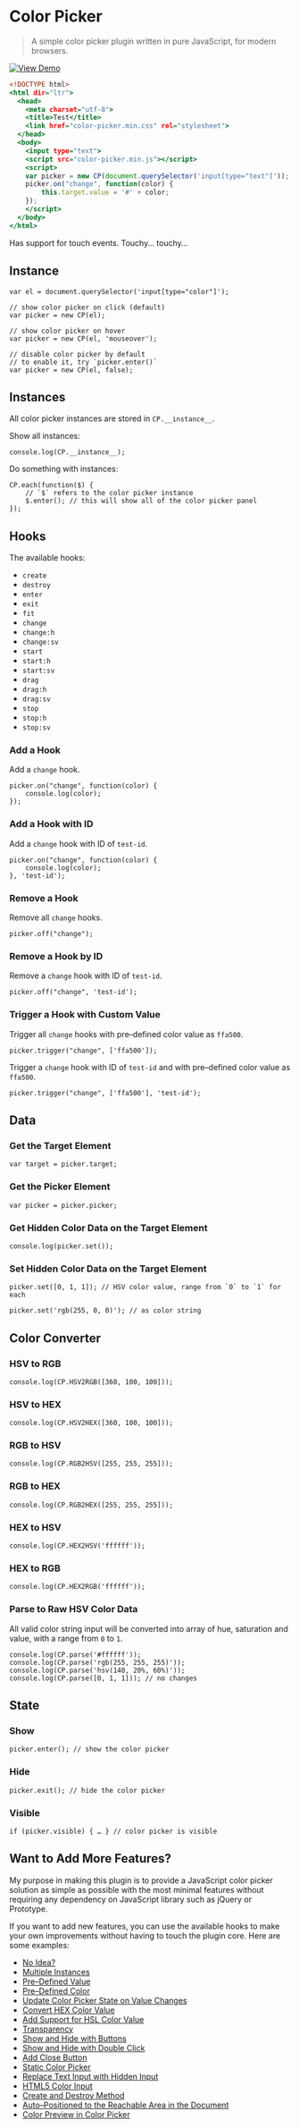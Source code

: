 Color Picker
============

> A simple color picker plugin written in pure JavaScript, for modern browsers.

[![View Demo](https://cloud.githubusercontent.com/assets/1669261/16919759/246196ec-4d35-11e6-8d12-153aa969384e.png)](https://rawgit.com/tovic/color-picker/master/color-picker.html "View Demo")

~~~ .html
<!DOCTYPE html>
<html dir="ltr">
  <head>
    <meta charset="utf-8">
    <title>Test</title>
    <link href="color-picker.min.css" rel="stylesheet">
  </head>
  <body>
    <input type="text">
    <script src="color-picker.min.js"></script>
    <script>
    var picker = new CP(document.querySelector('input[type="text"]'));
    picker.on("change", function(color) {
        this.target.value = '#' + color;
    });
    </script>
  </body>
</html>
~~~

Has support for touch events. Touchy… touchy…

Instance
--------

~~~ .javascript
var el = document.querySelector('input[type="color"]');

// show color picker on click (default)
var picker = new CP(el);

// show color picker on hover
var picker = new CP(el, 'mouseover');

// disable color picker by default
// to enable it, try `picker.enter()`
var picker = new CP(el, false);
~~~

Instances
---------

All color picker instances are stored in `CP.__instance__`.

Show all instances:

~~~ .javascript
console.log(CP.__instance__);
~~~

Do something with instances:

~~~ .javascript
CP.each(function($) {
    // `$` refers to the color picker instance
    $.enter(); // this will show all of the color picker panel
});
~~~

Hooks
-----

The available hooks:

 - `create`
 - `destroy`
 - `enter`
 - `exit`
 - `fit`
 - `change`
 - `change:h`
 - `change:sv`
 - `start`
 - `start:h`
 - `start:sv`
 - `drag`
 - `drag:h`
 - `drag:sv`
 - `stop`
 - `stop:h`
 - `stop:sv`

### Add a Hook

Add a `change` hook.

~~~ .javascript
picker.on("change", function(color) {
    console.log(color);
});
~~~

### Add a Hook with ID

Add a `change` hook with ID of `test-id`.

~~~ .javascript
picker.on("change", function(color) {
    console.log(color);
}, 'test-id');
~~~

### Remove a Hook

Remove all `change` hooks.

~~~ .javascript
picker.off("change");
~~~

### Remove a Hook by ID

Remove a `change` hook with ID of `test-id`.

~~~ .javascript
picker.off("change", 'test-id');
~~~

### Trigger a Hook with Custom Value

Trigger all `change` hooks with pre–defined color value as `ffa500`.

~~~ .javascript
picker.trigger("change", ['ffa500']);
~~~

Trigger a `change` hook with ID of `test-id` and with pre–defined color value as `ffa500`.

~~~ .javascript
picker.trigger("change", ['ffa500'], 'test-id');
~~~

Data
----

### Get the Target Element

~~~ .javascript
var target = picker.target;
~~~

### Get the Picker Element

~~~ .javascript
var picker = picker.picker;
~~~

### Get Hidden Color Data on the Target Element

~~~ .javascript
console.log(picker.set());
~~~

### Set Hidden Color Data on the Target Element

~~~ .javascript
picker.set([0, 1, 1]); // HSV color value, range from `0` to `1` for each
~~~

~~~ .javascript
picker.set('rgb(255, 0, 0)'); // as color string
~~~

Color Converter
---------------

### HSV to RGB

~~~ .javascript
console.log(CP.HSV2RGB([360, 100, 100]));
~~~

### HSV to HEX

~~~ .javascript
console.log(CP.HSV2HEX([360, 100, 100]));
~~~

### RGB to HSV

~~~ .javascript
console.log(CP.RGB2HSV([255, 255, 255]));
~~~

### RGB to HEX

~~~ .javascript
console.log(CP.RGB2HEX([255, 255, 255]));
~~~

### HEX to HSV

~~~ .javascript
console.log(CP.HEX2HSV('ffffff'));
~~~

### HEX to RGB

~~~ .javascript
console.log(CP.HEX2RGB('ffffff'));
~~~

### Parse to Raw HSV Color Data

All valid color string input will be converted into array of hue, saturation and value, with a range from `0` to `1`.

~~~ .javascript
console.log(CP.parse('#ffffff'));
console.log(CP.parse('rgb(255, 255, 255)'));
console.log(CP.parse('hsv(140, 20%, 60%)'));
console.log(CP.parse([0, 1, 1])); // no changes
~~~

State
-----

### Show

~~~ .javascript
picker.enter(); // show the color picker
~~~

### Hide

~~~ .javascript
picker.exit(); // hide the color picker
~~~

### Visible

~~~ .javascript
if (picker.visible) { … } // color picker is visible
~~~

Want to Add More Features?
--------------------------

My purpose in making this plugin is to provide a JavaScript color picker solution as simple as possible with the most minimal features without requiring any dependency on JavaScript library such as jQuery or Prototype.

If you want to add new features, you can use the available hooks to make your own improvements without having to touch the plugin core. Here are some examples:

 - [No Idea?](https://rawgit.com/tovic/color-picker/master/color-picker.noob.html)
 - [Multiple Instances](https://rawgit.com/tovic/color-picker/master/color-picker.picker.html)
 - [Pre–Defined Value](https://rawgit.com/tovic/color-picker/master/color-picker.value-set.html)
 - [Pre–Defined Color](https://rawgit.com/tovic/color-picker/master/color-picker.picker-set.html)
 - [Update Color Picker State on Value Changes](https://rawgit.com/tovic/color-picker/master/color-picker.value-update.html)
 - [Convert HEX Color Value](https://rawgit.com/tovic/color-picker/master/color-picker.value-convert.html)
 - [Add Support for HSL Color Value](https://rawgit.com/tovic/color-picker/master/color-picker.color-hsl.html)
 - [Transparency](https://rawgit.com/tovic/color-picker/master/color-picker.color-rgba.html)
 - [Show and Hide with Buttons](https://rawgit.com/tovic/color-picker/master/color-picker.state.html)
 - [Show and Hide with Double Click](https://rawgit.com/tovic/color-picker/master/color-picker.trigger.html)
 - [Add Close Button](https://rawgit.com/tovic/color-picker/master/color-picker.close.html)
 - [Static Color Picker](https://rawgit.com/tovic/color-picker/master/color-picker.static.html)
 - [Replace Text Input with Hidden Input](https://rawgit.com/tovic/color-picker/master/color-picker.replace.html)
 - [HTML5 Color Input](https://rawgit.com/tovic/color-picker/master/color-picker.input-color.html)
 - [Create and Destroy Method](https://rawgit.com/tovic/color-picker/master/color-picker.create-destroy.html)
 - [Auto–Positioned to the Reachable Area in the Document](https://rawgit.com/tovic/color-picker/master/color-picker.fit.html)
 - [Color Preview in Color Picker](https://rawgit.com/tovic/color-picker/master/color-picker.picker-preview.html)